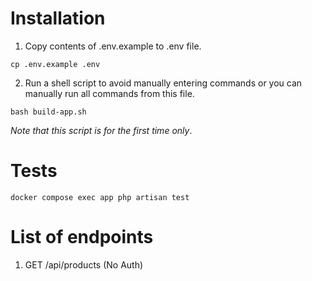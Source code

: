 # Installation
1. Copy contents of .env.example to .env file.
```
cp .env.example .env
```
2. Run a shell script to avoid manually entering commands or you can manually run all commands from this file.   
```
bash build-app.sh
```
*Note that this script is for the first time only*.


# Tests
```
docker compose exec app php artisan test
```

# List of endpoints
1. GET /api/products (No Auth) 
